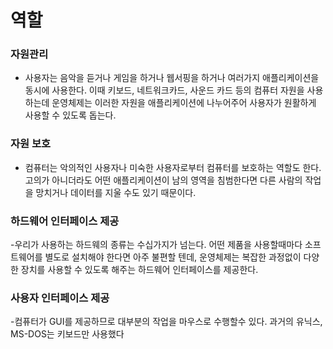 # 역할

### 자원관리

- 사용자는 음악을 듣거나 게임을 하거나 웹서핑을 하거나 여러가지 애플리케이션을 동시에 사용한다. 이때 키보드, 네트워크카드, 사운드 카드 등의 컴퓨터 자원을 사용하는데 운영체제는 이러한 자원을 애플리케이션에 나누어주어 사용자가 원활하게 사용할 수 있도록 돕는다.

### 자원 보호

- 컴퓨터는 악의적인 사용자나 미숙한 사용자로부터 컴퓨터를 보호하는 역할도 한다. 고의가 아니더라도 어떤 애플리케이션이 남의 영역을 침범한다면 다른 사람의 작업을 망치거나 데이터를 지울 수도 있기 때문이다.

### 하드웨어 인터페이스 제공

-우리가 사용하는 하드웨의 종류는 수십가지가 넘는다. 어떤 제품을 사용할때마다 소프트웨어를 별도로 설치해야 한다면 아주 불편할 텐데, 운영체제는 복잡한 과정없이 다양한 장치를 사용할 수 있도록
해주는 하드웨어 인터페이스를 제공한다.

### 사용자 인터페이스 제공

-컴퓨터가 GUI를 제공하므로 대부분의 작업을 마우스로 수행할수 있다. 과거의 유닉스, MS-DOS는 키보드만 사용했다
